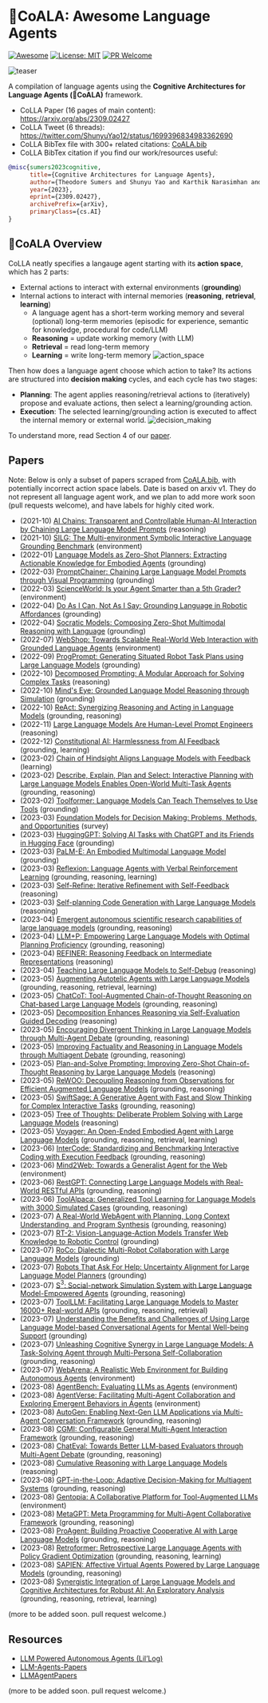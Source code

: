 # 🐨CoALA: Awesome Language Agents
[![Awesome](https://awesome.re/badge.svg)](https://awesome.re) [![License: MIT](https://img.shields.io/badge/License-MIT-yellow.svg)](LICENSE)  [![PR Welcome](https://img.shields.io/badge/PRs-welcome-brightgreen)](https://github.com/ysymyth/awesome-language-agents/pulls)

![teaser](CoALA.png)


A compilation of language agents using the **Cognitive Architectures for Language Agents (🐨CoALA)** framework. 
- CoLLA Paper (16 pages of main content): https://arxiv.org/abs/2309.02427
- CoLLA Tweet (6 threads): https://twitter.com/ShunyuYao12/status/1699396834983362690
- CoLLA BibTex file with 300+ related citations: [CoALA.bib](CoALA.bib)
- CoLLA BibTex citation if you find our work/resources useful:
```bibtex
@misc{sumers2023cognitive,
      title={Cognitive Architectures for Language Agents}, 
      author={Theodore Sumers and Shunyu Yao and Karthik Narasimhan and Thomas L. Griffiths},
      year={2023},
      eprint={2309.02427},
      archivePrefix={arXiv},
      primaryClass={cs.AI}
}
```

## 🐨CoALA Overview
CoLLA neatly specifies a langauge agent starting with its **action space**, which has 2 parts:
* External actions to interact with external environments (**grounding**)
* Internal actions to interact with internal memories (**reasoning**, **retrieval**, **learning**)
  * A language agent has a short-term working memory and several (optional) long-term memories (episodic for experience, semantic for knowledge, procedural for code/LLM)
  * **Reasoning** = update working memory (with LLM)
  * **Retrieval** = read long-term memory
  * **Learning** = write long-term memory
![action_space](action_space.png)


Then how does a language agent choose which action to take? Its actions are structured into **decision making** cycles, and each cycle has two stages:
* **Planning**: The agent applies reasoning/retrieval actions to (iteratively) propose and evaluate actions, then select a learning/grounding action.
* **Execution**: The selected learning/grounding action is executed to affect the internal memory or external world.
![decision_making](decision_making.png)

To understand more, read Section 4 of our [paper](https://arxiv.org/abs/2309.02427).

## Papers
Note: Below is only a subset of papers scraped from [CoALA.bib](CoALA.bib), with potentially incorrect action space labels. Date is based on arxiv v1. They do not represent all language agent work, and we plan to add more work soon (pull requests welcome), and have labels for highly cited work.

* (2021-10) [AI Chains: Transparent and Controllable Human-AI Interaction by Chaining Large Language Model Prompts](http://arxiv.org/abs/2110.01691) (reasoning)
* (2021-10) [SILG: The Multi-environment Symbolic Interactive Language Grounding Benchmark](http://arxiv.org/abs/2110.10661) (environment)
* (2022-01) [Language Models as Zero-Shot Planners: Extracting Actionable Knowledge for Embodied Agents](http://arxiv.org/abs/2201.07207) (grounding)
* (2022-03) [PromptChainer: Chaining Large Language Model Prompts through Visual Programming](http://arxiv.org/abs/2203.06566) (grounding)
* (2022-03) [ScienceWorld: Is your Agent Smarter than a 5th Grader?](http://arxiv.org/abs/2203.07540) (environment)
* (2022-04) [Do As I Can, Not As I Say: Grounding Language in Robotic Affordances](http://arxiv.org/abs/2204.01691) (grounding)
* (2022-04) [Socratic Models: Composing Zero-Shot Multimodal Reasoning with Language](http://arxiv.org/abs/2204.00598) (grounding)
* (2022-07) [WebShop: Towards Scalable Real-World Web Interaction with Grounded Language Agents](http://arxiv.org/abs/2207.01206) (environment)
* (2022-09) [ProgPrompt: Generating Situated Robot Task Plans using Large Language Models](http://arxiv.org/abs/2209.11302) (grounding)
* (2022-10) [Decomposed Prompting: A Modular Approach for Solving Complex Tasks](http://arxiv.org/abs/2210.02406) (reasoning)
* (2022-10) [Mind's Eye: Grounded Language Model Reasoning through Simulation](http://arxiv.org/abs/2210.05359) (grounding)
* (2022-10) [ReAct: Synergizing Reasoning and Acting in Language Models](http://arxiv.org/abs/2210.03629) (grounding, reasoning)
* (2022-11) [Large Language Models Are Human-Level Prompt Engineers](http://arxiv.org/abs/2211.01910) (reasoning)
* (2022-12) [Constitutional AI: Harmlessness from AI Feedback](http://arxiv.org/abs/2212.08073) (grounding, learning)
* (2023-02) [Chain of Hindsight Aligns Language Models with Feedback](http://arxiv.org/abs/2302.02676v6) (learning)
* (2023-02) [Describe, Explain, Plan and Select: Interactive Planning with Large Language Models Enables Open-World Multi-Task Agents](http://arxiv.org/abs/2302.01560) (grounding, reasoning)
* (2023-02) [Toolformer: Language Models Can Teach Themselves to Use Tools](http://arxiv.org/abs/2302.04761) (grounding)
* (2023-03) [Foundation Models for Decision Making: Problems, Methods, and Opportunities](http://arxiv.org/abs/2303.04129) (survey)
* (2023-03) [HuggingGPT: Solving AI Tasks with ChatGPT and its Friends in Hugging Face](http://arxiv.org/abs/2303.17580) (grounding)
* (2023-03) [PaLM-E: An Embodied Multimodal Language Model](http://arxiv.org/abs/2303.03378) (grounding)
* (2023-03) [Reflexion: Language Agents with Verbal Reinforcement Learning](http://arxiv.org/abs/2303.11366) (grounding, reasoning, learning)
* (2023-03) [Self-Refine: Iterative Refinement with Self-Feedback](http://arxiv.org/abs/2303.17651) (reasoning)
* (2023-03) [Self-planning Code Generation with Large Language Models](http://arxiv.org/abs/2303.06689) (reasoning)
* (2023-04) [Emergent autonomous scientific research capabilities of large language models](http://arxiv.org/abs/2304.05332) (grounding, reasoning)
* (2023-04) [LLM+P: Empowering Large Language Models with Optimal Planning Proficiency](http://arxiv.org/abs/2304.11477) (grounding, reasoning)
* (2023-04) [REFINER: Reasoning Feedback on Intermediate Representations](http://arxiv.org/abs/2304.01904) (reasoning)
* (2023-04) [Teaching Large Language Models to Self-Debug](http://arxiv.org/abs/2304.05128) (reasoning)
* (2023-05) [Augmenting Autotelic Agents with Large Language Models](http://arxiv.org/abs/2305.12487) (grounding, reasoning, retrieval, learning)
* (2023-05) [ChatCoT: Tool-Augmented Chain-of-Thought Reasoning on Chat-based Large Language Models](http://arxiv.org/abs/2305.14323) (grounding, reasoning)
* (2023-05) [Decomposition Enhances Reasoning via Self-Evaluation Guided Decoding](http://arxiv.org/abs/2305.00633) (reasoning)
* (2023-05) [Encouraging Divergent Thinking in Large Language Models through Multi-Agent Debate](http://arxiv.org/abs/2305.19118) (grounding, reasoning)
* (2023-05) [Improving Factuality and Reasoning in Language Models through Multiagent Debate](http://arxiv.org/abs/2305.14325) (grounding, reasoning)
* (2023-05) [Plan-and-Solve Prompting: Improving Zero-Shot Chain-of-Thought Reasoning by Large Language Models](http://arxiv.org/abs/2305.04091) (reasoning)
* (2023-05) [ReWOO: Decoupling Reasoning from Observations for Efficient Augmented Language Models](http://arxiv.org/abs/2305.18323) (grounding, reasoning)
* (2023-05) [SwiftSage: A Generative Agent with Fast and Slow Thinking for Complex Interactive Tasks](http://arxiv.org/abs/2305.17390) (grounding, reasoning)
* (2023-05) [Tree of Thoughts: Deliberate Problem Solving with Large Language Models](http://arxiv.org/abs/2305.10601) (reasoning)
* (2023-05) [Voyager: An Open-Ended Embodied Agent with Large Language Models](http://arxiv.org/abs/2305.16291) (grounding, reasoning, retrieval, learning)
* (2023-06) [InterCode: Standardizing and Benchmarking Interactive Coding with Execution Feedback](http://arxiv.org/abs/2306.14898) (grounding, reasoning)
* (2023-06) [Mind2Web: Towards a Generalist Agent for the Web](http://arxiv.org/abs/2306.06070) (environment)
* (2023-06) [RestGPT: Connecting Large Language Models with Real-World RESTful APIs](http://arxiv.org/abs/2306.06624) (grounding, reasoning)
* (2023-06) [ToolAlpaca: Generalized Tool Learning for Language Models with 3000 Simulated Cases](http://arxiv.org/abs/2306.05301) (grounding, reasoning)
* (2023-07) [A Real-World WebAgent with Planning, Long Context Understanding, and Program Synthesis](http://arxiv.org/abs/2307.12856) (grounding, reasoning)
* (2023-07) [RT-2: Vision-Language-Action Models Transfer Web Knowledge to Robotic Control](http://arxiv.org/abs/2307.15818) (grounding)
* (2023-07) [RoCo: Dialectic Multi-Robot Collaboration with Large Language Models](http://arxiv.org/abs/2307.04738) (grounding)
* (2023-07) [Robots That Ask For Help: Uncertainty Alignment for Large Language Model Planners](http://arxiv.org/abs/2307.01928) (grounding)
* (2023-07) [S$^3$: Social-network Simulation System with Large Language Model-Empowered Agents](http://arxiv.org/abs/2307.14984) (grounding, reasoning)
* (2023-07) [ToolLLM: Facilitating Large Language Models to Master 16000+ Real-world APIs](http://arxiv.org/abs/2307.16789) (grounding, reasoning, retrieval)
* (2023-07) [Understanding the Benefits and Challenges of Using Large Language Model-based Conversational Agents for Mental Well-being Support](http://arxiv.org/abs/2307.15810) (grounding)
* (2023-07) [Unleashing Cognitive Synergy in Large Language Models: A Task-Solving Agent through Multi-Persona Self-Collaboration](http://arxiv.org/abs/2307.05300) (grounding, reasoning)
* (2023-07) [WebArena: A Realistic Web Environment for Building Autonomous Agents](http://arxiv.org/abs/2307.13854) (environment)
* (2023-08) [AgentBench: Evaluating LLMs as Agents](http://arxiv.org/abs/2308.03688) (environment)
* (2023-08) [AgentVerse: Facilitating Multi-Agent Collaboration and Exploring Emergent Behaviors in Agents](http://arxiv.org/abs/2308.10848) (environment)
* (2023-08) [AutoGen: Enabling Next-Gen LLM Applications via Multi-Agent Conversation Framework](http://arxiv.org/abs/2308.08155) (grounding, reasoning)
* (2023-08) [CGMI: Configurable General Multi-Agent Interaction Framework](http://arxiv.org/abs/2308.12503) (grounding, reasoning)
* (2023-08) [ChatEval: Towards Better LLM-based Evaluators through Multi-Agent Debate](http://arxiv.org/abs/2308.07201) (grounding, reasoning)
* (2023-08) [Cumulative Reasoning with Large Language Models](http://arxiv.org/abs/2308.04371) (reasoning)
* (2023-08) [GPT-in-the-Loop: Adaptive Decision-Making for Multiagent Systems](http://arxiv.org/abs/2308.10435) (grounding, reasoning)
* (2023-08) [Gentopia: A Collaborative Platform for Tool-Augmented LLMs](http://arxiv.org/abs/2308.04030) (environment)
* (2023-08) [MetaGPT: Meta Programming for Multi-Agent Collaborative Framework](http://arxiv.org/abs/2308.00352) (grounding, reasoning)
* (2023-08) [ProAgent: Building Proactive Cooperative AI with Large Language Models](http://arxiv.org/abs/2308.11339) (grounding, reasoning)
* (2023-08) [Retroformer: Retrospective Large Language Agents with Policy Gradient Optimization](http://arxiv.org/abs/2308.02151) (grounding, reasoning, learning)
* (2023-08) [SAPIEN: Affective Virtual Agents Powered by Large Language Models](http://arxiv.org/abs/2308.03022) (grounding, reasoning)
* (2023-08) [Synergistic Integration of Large Language Models and Cognitive Architectures for Robust AI: An Exploratory Analysis](http://arxiv.org/abs/2308.09830) (grounding, reasoning, retrieval, learning)

(more to be added soon. pull request welcome.)

## Resources
* [LLM Powered Autonomous Agents (Lil’Log)](https://lilianweng.github.io/posts/2023-06-23-agent/)
* [LLM-Agents-Papers](https://github.com/AGI-Edgerunners/LLM-Agents-Papers)
* [LLMAgentPapers](https://github.com/zjunlp/LLMAgentPapers)

(more to be added soon. pull request welcome.)
